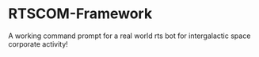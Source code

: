 # RTSCOM-Framework
A working command prompt for a real world rts bot for intergalactic space corporate activity!
